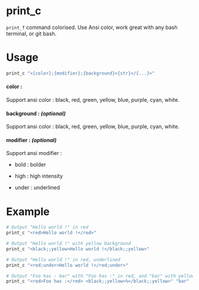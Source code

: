 # print_c
`print_f` command colorised. Use Ansi color, work great with any bash terminal, or git bash.

# Usage 

```bash
print_c "<{color};{modifier};{background}>{str}</{...}>"
```

#### color : 
Support ansi color : black, red, green, yellow, blue, purple, cyan, white.

#### background : _(optional)_
Support ansi color : black, red, green, yellow, blue, purple, cyan, white.

#### modifier : _(optional)_
Support ansi modifier : 

 * bold : bolder

 * high : high intensity

 * under : underlined


# Example 

```bash
# Output "Hello world !" in red
print_c "<red>Hello world !</red>"

# Output "Hello world !" with yellow background
print_c "<black;;yellow>Hello world !</black;;yellow>"

# Output "Hello world !" in red, underlined
print_c "<red;under>Hello world !</red;under>"

# Output "Foo has : bar" with "Foo has :" in red, and "bar" with yellow background 
print_c "<red>Foo has :</red> <black;;yellow>%</black;;yellow>" "bar"
```
